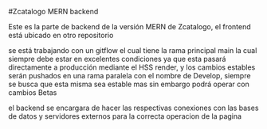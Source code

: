 #Zcatalogo MERN backend 

Este es la parte de backend de la versión MERN  de Zcatalogo, el frontend está ubicado en otro repositorio


se está trabajando con un gitflow el cual tiene la rama principal main la cual siempre debe estar en excelentes condiciones ya que esta pasará directamente a producción mediante el HSS render, y los cambios estables serán pushados en una rama paralela con el nombre de Develop, siempre se busca que esta misma sea estable mas sin embargo podrá operar con cambios Betas

el backend se encargara de hacer las respectivas conexiones con las bases de datos y servidores externos para la correcta operacion de la pagina 

